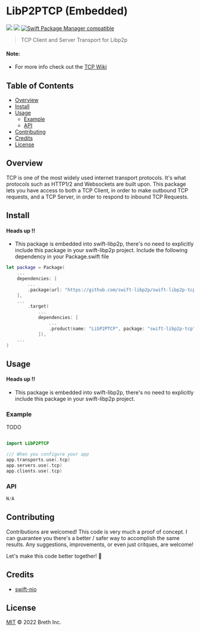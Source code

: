 # LibP2PTCP (Embedded)

[![](https://img.shields.io/badge/made%20by-Breth-blue.svg?style=flat-square)](https://breth.app)
[![](https://img.shields.io/badge/project-libp2p-yellow.svg?style=flat-square)](http://libp2p.io/)
[![Swift Package Manager compatible](https://img.shields.io/badge/SPM-compatible-blue.svg?style=flat-square)](https://github.com/apple/swift-package-manager)

> TCP Client and Server Transport for Libp2p

#### Note: 
- For more info check out the [TCP Wiki](https://en.wikipedia.org/wiki/Transmission_Control_Protocol)

## Table of Contents

- [Overview](#overview)
- [Install](#install)
- [Usage](#usage)
  - [Example](#example)
  - [API](#api)
- [Contributing](#contributing)
- [Credits](#credits)
- [License](#license)

## Overview
TCP is one of the most widely used internet transport protocols. It's what protocols such as HTTP1/2 and Websockets are built upon. This package lets you have access to both a TCP Client, in order to make outbound TCP requests, and a TCP Server, in order to respond to inbound TCP Requests. 

## Install
#### Heads up ‼️
- This package is embedded into swift-libp2p, there's no need to explicitly include this package in your swift-libp2p project.
Include the following dependency in your Package.swift file
```Swift
let package = Package(
    ...
    dependencies: [
        ...
        .package(url: "https://github.com/swift-libp2p/swift-libp2p-tcp.git", .upToNextMajor(from: "0.0.1"))
    ],
    ...
        .target(
            ...
            dependencies: [
                ...
                .product(name: "LibP2PTCP", package: "swift-libp2p-tcp"),
            ]),
    ...
)
```

## Usage
#### Heads up ‼️
- This package is embedded into swift-libp2p, there's no need to explicitly include this package in your swift-libp2p project.
### Example 
TODO

```Swift

import LibP2PTCP

/// When you configure your app
app.transports.use(.tcp)
app.servers.use(.tcp)
app.clients.use(.tcp)
```

### API
```Swift
N/A
```

## Contributing

Contributions are welcomed! This code is very much a proof of concept. I can guarantee you there's a better / safer way to accomplish the same results. Any suggestions, improvements, or even just critques, are welcome! 

Let's make this code better together! 🤝

## Credits

- [swift-nio](https://github.com/apple/swift-nio)

## License

[MIT](LICENSE) © 2022 Breth Inc.
